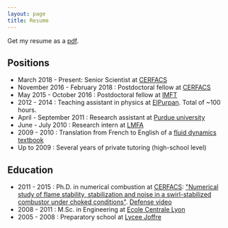 ```yaml
---
layout: page
title: Resume
---
```


Get my resume as a [pdf](https://www.dropbox.com/s/0uhtc4qe6rgsr6g/CV_Corentin_Lapeyre.pdf?dl=1).

## Positions

  - March 2018 - Present: Senior Scientist at
    [CERFACS](http://cerfacs.fr/computational-fluid-dynamics/)
  - November 2016 - February 2018 : Postdoctoral fellow at
    [CERFACS](http://cerfacs.fr/computational-fluid-dynamics/)
  - May 2015 - October 2016 : Postdoctoral fellow at
    [IMFT](https://www.imft.fr/Particules-Sprays-et-Combustion)
  - 2012 - 2014 : Teaching assistant in physics at
    [EIPurpan](http://www.purpan.fr/). Total of ~100 hours.
  - April - September 2011 : Research assistant at
    [Purdue university](https://engineering.purdue.edu/AAE)
  - June - July 2010 : Research intern at [LMFA](http://lmfa.ec-lyon.fr/)
  - 2009 - 2010 : Translation from French to English of a
    [fluid dynamics textbook](https://www.springer.com/fr/book/9783319161594)
  - Up to 2009 : Several years of private tutoring (high-school level)

## Education

  - 2011 - 2015 : Ph.D. in numerical combustion at
    [CERFACS](http://cerfacs.fr/computational-fluid-dynamics/): ["Numerical
    study of flame stability, stabilization and noise in a swirl-stabilized
    combustor under choked conditions"](http://www.theses.fr/2015INPT0140).
    [Defense video](http://hypnos.cerfacs.fr/videos/?video=MEDIA150918095835455)
  - 2008 - 2011 : M.Sc. in Engineering at [Ecole Centrale
    Lyon](http://www.ec-lyon.fr/)
  - 2005 - 2008 : Preparatory school at [Lycee
    Joffre](http://www.lyceejoffre.net/)

